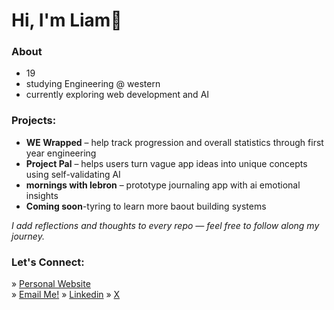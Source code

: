 # Hi, I'm Liam👋
### About 
- 19 
- studying Engineering @ western
- currently exploring web development and AI

### Projects:
- **WE Wrapped** – help track progression and overall statistics through first year engineering 
- **Project Pal** – helps users turn vague app ideas into unique concepts using self-validating AI
- **mornings with lebron** – prototype journaling app with ai emotional insights
- **Coming soon**-tyring to learn more baout building systems 
  
*I add reflections and thoughts to every repo — feel free to follow along my journey.*

### Let's Connect:
» [Personal Website](https://liamma.com)    
» [Email Me!](mailto:liam.jbr.ma@gmail.com) 
» [Linkedin](https://www.linkedin.com/in/liam-tl)
» [X](https://x.com/LiamMa6_)


